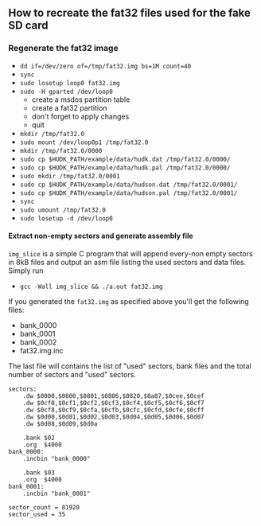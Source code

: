## How to recreate the fat32 files used for the fake SD card 

### Regenerate the fat32 image
- `dd if=/dev/zero of=/tmp/fat32.img bs=1M count=40`
- `sync`
- `sudo losetup loop0 fat32.img`
- `sudo -H gparted /dev/loop0`
  - create a msdos partition table
  - create a fat32 partition
  - don't forget to apply changes
  - quit
 - `mkdir /tmp/fat32.0`
- `sudo mount /dev/loop0p1 /tmp/fat32.0`
- `mkdir /tmp/fat32.0/0000`
- `sudo cp $HUDK_PATH/example/data/hudk.dat /tmp/fat32.0/0000/`
- `sudo cp $HUDK_PATH/example/data/hudk.pal /tmp/fat32.0/0000/`
- `sudo mkdir /tmp/fat32.0/0001`
- `sudo cp $HUDK_PATH/example/data/hudson.dat /tmp/fat32.0/0001/`
- `sudo cp $HUDK_PATH/example/data/hudson.pal /tmp/fat32.0/0001/`
- `sync`
- `sudo umount /tmp/fat32.0`
- `sudo losetup -d /dev/loop0`

#### Extract non-empty sectors and generate assembly file
`img_slice` is a simple C program that will append every-non empty sectors in 8kB files and output an asm file listing the used sectors and data files.
Simply run
- `gcc -Wall img_slice && ./a.out fat32.img`

If you generated the `fat32.img` as specified above you'll get the following files:
 - bank_0000
 - bank_0001
 - bank_0002
 - fat32.img.inc

The last file will contains the list of "used" sectors, bank files and the total number of sectors and "used" sectors.
```
sectors:
    .dw $0000,$0800,$0801,$0806,$0820,$0a87,$0cee,$0cef
    .dw $0cf0,$0cf1,$0cf2,$0cf3,$0cf4,$0cf5,$0cf6,$0cf7
    .dw $0cf8,$0cf9,$0cfa,$0cfb,$0cfc,$0cfd,$0cfe,$0cff
    .dw $0d00,$0d01,$0d02,$0d03,$0d04,$0d05,$0d06,$0d07
    .dw $0d08,$0d09,$0d0a

    .bank $02
    .org  $4000
bank_0000:
    .incbin "bank_0000"

    .bank $03
    .org  $4000
bank_0001:
    .incbin "bank_0001"

sector_count = 81920
sector_used = 35
```

